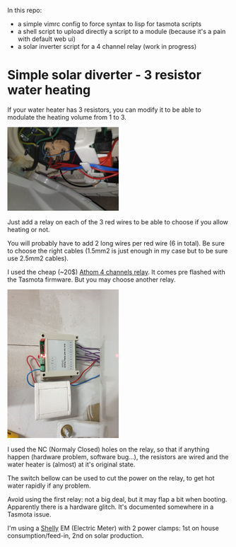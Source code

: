 In this repo:
* a simple vimrc config to force syntax to lisp for tasmota scripts
* a shell script to upload directly a script to a module (because it's a pain with default web ui)
* a solar inverter script for a 4 channel relay (work in progress)

# Simple solar diverter - 3 resistor water heating

If your water heater has 3 resistors, you can modify it to be able to modulate the heating volume from 1 to 3.

<img src="/img/water_heater_3_resistors.jpg" width="50%" alt="Some water heater with 3 resistors" />

Just add a relay on each of the 3 red wires to be able to choose if you allow heating or not.

You will probably have to add 2 long wires per red wire (6 in total). Be sure to choose the right cables (1.5mm2 is just enough in my case but to be sure use 2.5mm2 cables).

I used the cheap (~20$) [Athom 4 channels relay](https://www.athom.tech/blank-1/4ch-inching-self-lock-relay). It comes pre flashed with the Tasmota firmware. But you may choose another relay.

<img src="/img/athom_relay_4_channels_tasmota.jpg" width="50%" alt="water heater 3 resistors plugged to Athom 4 channels relay" />

I used the NC (Normaly Closed) holes on the relay, so that if anything happen (hardware problem, software bug...), the resistors are wired and the water heater is (almost) at it's original state.

The switch bellow can be used to cut the power on the relay, to get hot water rapidly if any problem.

Avoid using the first relay: not a big deal, but it may flap a bit when booting. Apparently there is a hardware glitch. It's documented somewhere in a Tasmota issue.

I'm using a [Shelly](https://www.shelly.com) EM (Electric Meter) with 2 power clamps: 1st on house consumption/feed-in, 2nd on solar production.
